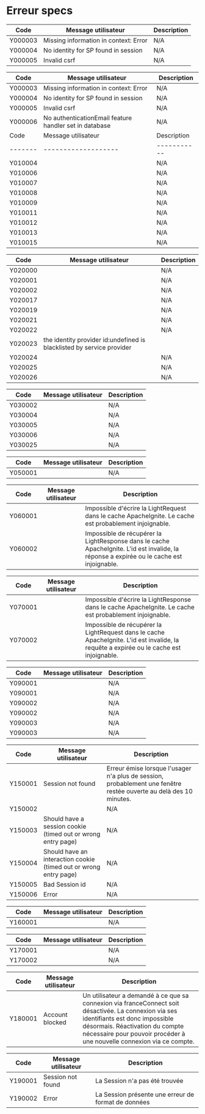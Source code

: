 # Erreur specs

| Code    | Message utilisateur                   | Description |
| ------- | ------------------------------------- | ----------- |
| Y000003 | Missing information in context: Error | N/A         |
| Y000004 | No identity for SP found in session   | N/A         |
| Y000005 | Invalid csrf                          | N/A         |

| Code    | Message utilisateur                                    | Description |
| ------- | ------------------------------------------------------ | ----------- |
| Y000003 | Missing information in context: Error                  | N/A         |
| Y000004 | No identity for SP found in session                    | N/A         |
| Y000005 | Invalid csrf                                           | N/A         |
| Y000006 | No authenticationEmail feature handler set in database | N/A         |
| Code    | Message utilisateur                                    | Description |
| ------- | -------------------                                    | ----------- |
| Y010004 |                                                        | N/A         |
| Y010006 |                                                        | N/A         |
| Y010007 |                                                        | N/A         |
| Y010008 |                                                        | N/A         |
| Y010009 |                                                        | N/A         |
| Y010011 |                                                        | N/A         |
| Y010012 |                                                        | N/A         |
| Y010013 |                                                        | N/A         |
| Y010015 |                                                        | N/A         |

| Code    | Message utilisateur                                                   | Description |
| ------- | --------------------------------------------------------------------- | ----------- |
| Y020000 |                                                                       | N/A         |
| Y020001 |                                                                       | N/A         |
| Y020002 |                                                                       | N/A         |
| Y020017 |                                                                       | N/A         |
| Y020019 |                                                                       | N/A         |
| Y020021 |                                                                       | N/A         |
| Y020022 |                                                                       | N/A         |
| Y020023 | the identity provider id:undefined is blacklisted by service provider |
| Y020024 |                                                                       | N/A         |
| Y020025 |                                                                       | N/A         |
| Y020026 |                                                                       | N/A         |

| Code    | Message utilisateur | Description |
| ------- | ------------------- | ----------- |
| Y030002 |                     | N/A         |
| Y030004 |                     | N/A         |
| Y030005 |                     | N/A         |
| Y030006 |                     | N/A         |
| Y030025 |                     | N/A         |

| Code    | Message utilisateur | Description |
| ------- | ------------------- | ----------- |
| Y050001 |                     | N/A         |

| Code    | Message utilisateur | Description                                                                                                                                   |
| ------- | ------------------- | --------------------------------------------------------------------------------------------------------------------------------------------- |
| Y060001 |                     | Impossible d&#39;écrire la LightRequest dans le cache ApacheIgnite. Le cache est probablement injoignable.                                    |
| Y060002 |                     | Impossible de récupérer la LightResponse dans le cache ApacheIgnite. L&#39;id est invalide, la réponse a expirée ou le cache est injoignable. |

| Code    | Message utilisateur | Description                                                                                                                                  |
| ------- | ------------------- | -------------------------------------------------------------------------------------------------------------------------------------------- |
| Y070001 |                     | Impossible d&#39;écrire la LightResponse dans le cache ApacheIgnite. Le cache est probablement injoignable.                                  |
| Y070002 |                     | Impossible de récupérer la LightRequest dans le cache ApacheIgnite. L&#39;id est invalide, la requête a expirée ou le cache est injoignable. |

| Code    | Message utilisateur | Description |
| ------- | ------------------- | ----------- |
| Y090001 |                     | N/A         |
| Y090001 |                     | N/A         |
| Y090002 |                     | N/A         |
| Y090002 |                     | N/A         |
| Y090003 |                     | N/A         |
| Y090003 |                     | N/A         |

| Code    | Message utilisateur                                               | Description                                                                                                                |
| ------- | ----------------------------------------------------------------- | -------------------------------------------------------------------------------------------------------------------------- |
| Y150001 | Session not found                                                 | Erreur émise lorsque l&#39;usager n&#39;a plus de session, probablement une fenêtre restée ouverte au delà des 10 minutes. |
| Y150002 |                                                                   | N/A                                                                                                                        |
| Y150003 | Should have a session cookie (timed out or wrong entry page)      | N/A                                                                                                                        |
| Y150004 | Should have an interaction cookie (timed out or wrong entry page) | N/A                                                                                                                        |
| Y150005 | Bad Session id                                                    | N/A                                                                                                                        |
| Y150006 | Error                                                             | N/A                                                                                                                        |

| Code    | Message utilisateur | Description |
| ------- | ------------------- | ----------- |
| Y160001 |                     | N/A         |

| Code    | Message utilisateur | Description |
| ------- | ------------------- | ----------- |
| Y170001 |                     | N/A         |
| Y170002 |                     | N/A         |

| Code    | Message utilisateur | Description                                                                                                                                                                                                                                        |
| ------- | ------------------- | -------------------------------------------------------------------------------------------------------------------------------------------------------------------------------------------------------------------------------------------------- |
| Y180001 | Account blocked     | Un utilisateur a demandé à ce que sa connexion via franceConnect soit désactivée. La connexion via ses identifiants est donc impossible désormais. Réactivation du compte nécessaire pour pouvoir procéder à une nouvelle connexion via ce compte. |

| Code    | Message utilisateur | Description                                         |
| ------- | ------------------- | --------------------------------------------------- |
| Y190001 | Session not found   | La Session n&#39;a pas été trouvée                  |
| Y190002 | Error               | La Session présente une erreur de format de données |
